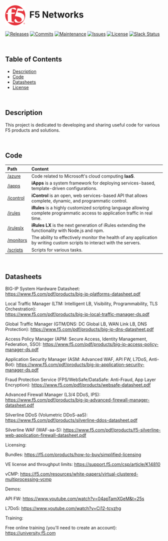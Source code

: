 # <img align="center" src="f5.svg" height="64">&nbsp;&nbsp;F5 Networks
[![Releases](https://img.shields.io/github/release/ArtiomL/f5networks.svg)](https://github.com/ArtiomL/f5networks/releases)
[![Commits](https://img.shields.io/github/commits-since/ArtiomL/f5networks/v1.0.2.svg?label=commits%20since)](https://github.com/ArtiomL/f5networks/commits/master)
[![Maintenance](https://img.shields.io/maintenance/yes/2018.svg)](https://github.com/ArtiomL/f5networks/graphs/code-frequency)
[![Issues](https://img.shields.io/github/issues/ArtiomL/f5networks.svg)](https://github.com/ArtiomL/f5networks/issues)
[![License](https://img.shields.io/badge/license-MIT-blue.svg)](/LICENSE)
[![Slack Status](https://f5cloudsolutions.herokuapp.com/badge.svg)](https://f5cloudsolutions.herokuapp.com)

&nbsp;&nbsp;

## Table of Contents
- [Description](#description)
- [Code](#code)
- [Datasheets](#datasheets)
- [License](LICENSE)

&nbsp;&nbsp;

## Description

This project is dedicated to developing and sharing useful code for various F5 products and solutions.

&nbsp;&nbsp;

## Code

| Path | Content |
| :--------- |:--------------- |
| [/azure](/azure) | Code related to Microsoft's cloud computing **IaaS**. |
| [/iapps](/iapps) | **iApps** is a system framework for deploying services-based, template-driven configurations. |
| [/icontrol](/icontrol) | **iControl** is an open, web services-based API that allows complete, dynamic, and programmatic control. |
| [/irules](/irules) | **iRules** is a highly customized scripting language allowing complete programmatic access to application traffic in real time. |
| [/iruleslx](/iruleslx) | **iRules LX** is the next generation of iRules extending the functionality with Node.js and npm. |
| [/monitors](/monitors) | The ability to effectively monitor the health of any application by writing custom scripts to interact with the servers. |
| [/scripts](/scripts) | Scripts for various tasks. |

&nbsp;&nbsp;

## Datasheets
 
BIG-IP System Hardware Datasheet:  
https://www.f5.com/pdf/products/big-ip-platforms-datasheet.pdf
 
Local Traffic Manager (LTM: Intelligent LB, Visibility, Programmability, TLS Orchestration):  
https://www.f5.com/pdf/products/big-ip-local-traffic-manager-ds.pdf
 
Global Traffic Manager (GTM/DNS: DC Global LB, WAN Link LB, DNS Protection):
https://www.f5.com/pdf/products/big-ip-dns-datasheet.pdf
 
Access Policy Manager (APM: Secure Access, Identity Management, Federation, SSO):
https://www.f5.com/pdf/products/big-ip-access-policy-manager-ds.pdf
 
Application Security Manager (ASM: Advanced WAF, API FW, L7DoS, Anti-Bot):
https://www.f5.com/pdf/products/big-ip-application-security-manager-ds.pdf
 
Fraud Protection Service (FPS/WebSafe/DataSafe: Anti-Fraud, App Layer Encryption):
https://www.f5.com/pdf/products/websafe-datasheet.pdf
 
Advanced Firewall Manager (L3/4 DDoS, IPS):
https://www.f5.com/pdf/products/big-ip-advanced-firewall-manager-datasheet.pdf
 
Silverline DDoS (Volumetric DDoS-aaS):
https://www.f5.com/pdf/products/silverline-ddos-datasheet.pdf
 
Silverline WAF (WAF-aa-S):
https://www.f5.com/pdf/products/f5-silverline-web-application-firewall-datasheet.pdf
 
Licensing:
 
Bundles:
https://f5.com/products/how-to-buy/simplified-licensing
 
VE license and throughput limits:
https://support.f5.com/csp/article/K14810
 
vCMP:
https://f5.com/resources/white-papers/virtual-clustered-multiprocessing-vcmp
 
Demos:
 
API FW:
https://www.youtube.com/watch?v=04apTamXGeM&t=25s
 
L7DoS:
https://www.youtube.com/watch?v=Ci12-tcyzhg
 
 
Training:
 
Free online training (you'll need to create an account):
https://university.f5.com
 
 
